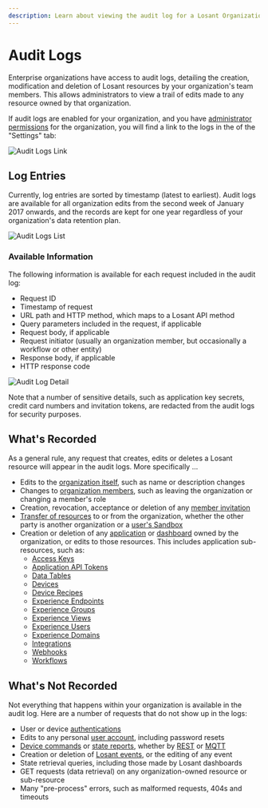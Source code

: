 ```yaml
---
description: Learn about viewing the audit log for a Losant Organization.
---
```


# Audit Logs

Enterprise organizations have access to audit logs, detailing the creation, modification and deletion of Losant resources by your organization's team members. This allows administrators to view a trail of edits made to any resource owned by that organization.

If audit logs are enabled for your organization, and you have [administrator permissions](/organizations/members/#member-roles) for the organization, you will find a link to the logs in the of the "Settings" tab:

![Audit Logs Link](/images/organizations/audit-logs-overview.png "Audit Logs Link")

## Log Entries

Currently, log entries are sorted by timestamp (latest to earliest). Audit logs are available for all organization edits from the second week of January 2017 onwards, and the records are kept for one year regardless of your organization's data retention plan.

![Audit Logs List](/images/organizations/audit-logs-list.png "Audit Logs List")

### Available Information

The following information is available for each request included in the audit log:

* Request ID
* Timestamp of request
* URL path and HTTP method, which maps to a Losant API method
* Query parameters included in the request, if applicable
* Request body, if applicable
* Request initiator (usually an organization member, but occasionally a workflow or other entity)
* Response body, if applicable
* HTTP response code

![Audit Log Detail](/images/organizations/audit-log-detail.png "Audit Log Detail")

Note that a number of sensitive details, such as application key secrets, credit card numbers and invitation tokens, are redacted from the audit logs for security purposes.

## What's Recorded

As a general rule, any request that creates, edits or deletes a Losant resource will appear in the audit logs. More specifically ...

* Edits to the [organization itself](/organizations/overview/#managing-organizations), such as name or description changes
* Changes to [organization members](/organizations/members/), such as leaving the organization or changing a member's role
* Creation, revocation, acceptance or deletion of any [member invitation](/organizations/members/#inviting-new-members)
* [Transfer of resources](/organizations/overview/#transferring-resources) to or from the organization, whether the other party is another organization or a [user's Sandbox](/user-accounts/sandbox/)
* Creation or deletion of any [application](/applications/overview/) or [dashboard](/dashboards/overview/) owned by the organization, or edits to those resources. This includes application sub-resources, such as:
    * [Access Keys](/applications/access-keys/)
    * [Application API Tokens](/applications/application-tokens/)
    * [Data Tables](/data-tables/overview/)
    * [Devices](/devices/overview/)
    * [Device Recipes](/devices/device-recipes/)
    * [Experience Endpoints](/experiences/endpoints/)
    * [Experience Groups](/experiences/groups/)
    * [Experience Views](/experiences/views/)
    * [Experience Users](/experiences/users/)
    * [Experience Domains](/experiences/domains/)
    * [Integrations](/applications/integrations/)
    * [Webhooks](/applications/webhooks/)
    * [Workflows](/workflows/overview/)

## What's Not Recorded

Not everything that happens within your organization is available in the audit log. Here are a number of requests that do not show up in the logs:

* User or device [authentications](/rest-api/auth/)
* Edits to any personal [user account](/user-accounts/overview/), including password resets
* [Device commands](/devices/commands/) or [state reports](/devices/state/), whether by [REST](/rest-api/overview/) or [MQTT](/mqtt/overview/)
* Creation or deletion of [Losant events](/applications/events/), or the editing of any event
* State retrieval queries, including those made by Losant dashboards
* GET requests (data retrieval) on any organization-owned resource or sub-resource
* Many "pre-process" errors, such as malformed requests, 404s and timeouts
